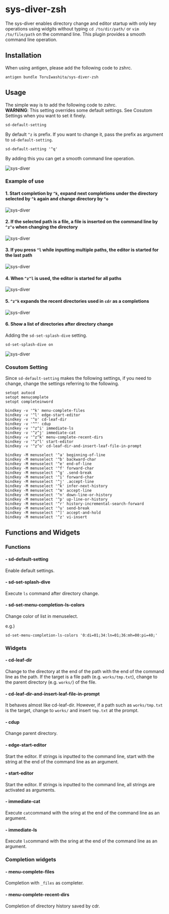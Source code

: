 # sys-diver-zsh  

The sys-diver enables directory change and editor startup with only key operations using widgits without typing `cd /to/dir/path/` or `vim /to/file/path` on the command line. This plugin provides a smooth command line operation.  

## Installation  

When using antigen, please add the following code to zshrc.  

```  
antigen bundle ToruIwashita/sys-diver-zsh  
```  

## Usage  

The simple way is to add the following code to zshrc.  
**WARNING**: This setting overrides some default settings. See Cosutom Settings when you want to set it finely.  

```  
sd-default-setting  
```  

By default `^z` is prefix. If you want to change it, pass the prefix as argument to `sd-default-setting`.  

```  
sd-default-setting '^q'  
```  

By adding this you can get a smooth command line operation.  

![sys-diver](https://raw.githubusercontent.com/wiki/ToruIwashita/sys-diver-zsh/images/sys-diver-zsh-demo.gif)  

### Example of use  

#### 1. Start completion by `^k`, expand next completions under the directory selected by `^k` again and change directory by `^o`  

![sys-diver](https://raw.githubusercontent.com/wiki/ToruIwashita/sys-diver-zsh/images/sys-diver-zsh-demo-cd-1.gif)  

#### 2. If the selected path is a file, a file is inserted on the command line by `^z^o` when changing the directory  

![sys-diver](https://raw.githubusercontent.com/wiki/ToruIwashita/sys-diver-zsh/images/sys-diver-zsh-demo-cd-2.gif)  

#### 3. If you press `^l` while inputting multiple paths, the editor is started for the last path  

![sys-diver](https://raw.githubusercontent.com/wiki/ToruIwashita/sys-diver-zsh/images/sys-diver-zsh-demo-editor-1.gif)  

#### 4. When `^z^l` is used, the editor is started for all paths  

![sys-diver](https://raw.githubusercontent.com/wiki/ToruIwashita/sys-diver-zsh/images/sys-diver-zsh-demo-editor-2.gif)  

#### 5. `^z^k` expands the recent directories used in `cdr` as a completions  

![sys-diver](https://raw.githubusercontent.com/wiki/ToruIwashita/sys-diver-zsh/images/sys-diver-zsh-demo-recent-dir-completion.gif)  

#### 6. Show a list of directories after directory change  

Adding the `sd-set-splash-dive` setting.  

```  
sd-set-splash-dive on  
```  

![sys-diver](https://raw.githubusercontent.com/wiki/ToruIwashita/sys-diver-zsh/images/sys-diver-zsh-demo-splash-dive.gif)  

### Cosutom Setting  

Since `sd-default-setting` makes the following settings, if you need to change, change the settings referring to the following.  

```  
setopt autocd  
setopt menucomplete  
setopt completeinword  

bindkey -v '^k' menu-complete-files  
bindkey -v '^l' edge-start-editor  
bindkey -v '^o' cd-leaf-dir  
bindkey -v '^^' cdup  
bindkey -v '^z^i' immediate-ls  
bindkey -v '^z^j' immediate-cat  
bindkey -v '^z^k' menu-complete-recent-dirs  
bindkey -v '^z^l' start-editor  
bindkey -v '^z^o' cd-leaf-dir-and-insert-leaf-file-in-prompt  

bindkey -M menuselect '^a' beginning-of-line  
bindkey -M menuselect '^b' backward-char  
bindkey -M menuselect '^e' end-of-line  
bindkey -M menuselect '^f' forward-char  
bindkey -M menuselect '^g' .send-break  
bindkey -M menuselect '^i' forward-char  
bindkey -M menuselect '^j' .accept-line  
bindkey -M menuselect '^k' infer-next-history  
bindkey -M menuselect '^m' accept-line  
bindkey -M menuselect '^n' down-line-or-history  
bindkey -M menuselect '^p' up-line-or-history  
bindkey -M menuselect '^r' history-incremental-search-forward  
bindkey -M menuselect '^u' send-break  
bindkey -M menuselect '^]' accept-and-hold  
bindkey -M menuselect '^z' vi-insert  
```  

## Functions and Widgets  

### Functions  

#### - sd-default-setting  

Enable default settings.  

#### - sd-set-splash-dive  

Execute `ls` command after directory change.  

#### - sd-set-menu-completion-ls-colors  

Change color of list in menuselect.  

e.g.)  

```  
sd-set-menu-completion-ls-colors '0:di=01;34:ln=01;36:mh=00:pi=40;'  
```  

### Widgets  

#### - cd-leaf-dir  

Change to the directory at the end of the path with the end of the command line as the path. If the target is a file path (e.g. `works/tmp.txt`), change to the parent directory (e.g. `works/`) of the file.  

#### - cd-leaf-dir-and-insert-leaf-file-in-prompt  

It behaves almost like cd-leaf-dir. However, if a path such as `works/tmp.txt` is the target, change to `works/` and insert `tmp.txt` at the prompt.  

#### - cdup  

Change parent directory.  

#### - edge-start-editor  

Start the editor. If strings is inputted to the command line, start with the string at the end of the command line as an argument.  

#### - start-editor  

Start the editor. If strings is inputted to the command line, all strings are activated as arguments.  

#### - immediate-cat  

Execute `cat`command  with the sring at the end of the command line as an argument.  

#### - immediate-ls  

Execute `ls`command  with the sring at the end of the command line as an argument.  

### Completion widgets  

#### - menu-complete-files  

Completion with `_files` as completer.  

#### - menu-complete-recent-dirs  

Completion of directory history saved by cdr.  
